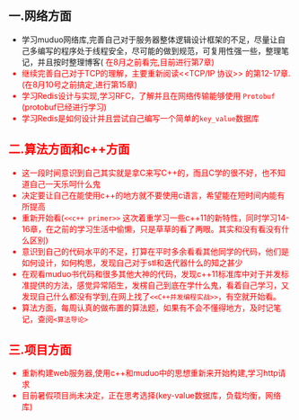 ﻿一.网络方面
---
- 学习muduo网络库,完善自己对于服务器整体逻辑设计框架的不足，尽量让自己多编写的程序处于线程安全，尽可能的做到规范，可复用性强一些，整理笔记，并且按时整理博客(<font color = red> 在8月之前看完,目前进行第7章)
- 继续完善自己对于TCP的理解，主要重新阅读<<TCP/IP 协议>> 的第12-17章.(<font color = red>在8月10号之前搞定,进行第15章)
- 学习Redis设计与实现,学习RFC，了解并且在网络传输能够使用 `Protobuf`  (protobuf已经进行学习)
- 学习Redis是如何设计并且尝试自己编写一个简单的`key_value`数据库

二.算法方面和c++方面
---
- 这一段时间意识到自己其实就是拿C来写C++的，而且C学的很不好，也不知道自己一天乐呵什么鬼
- 决定要让自己在能使用c++的地方就不要使用c语言，希望能在短时间内能有所提高
- 重新开始看(`<<c++ primer>>` 这次着重学习一些c++11的新特性，同时学习14-16章，在之前的学习生活中偷懒，只是草草的看了两眼。其实和没有看没有什么区别)
- 意识到自己的代码水平的不足，打算在平时多余看看其他同学的代码，他们是如何设计，如何构思，发现自己对于stl和迭代器什么的知之甚少
- 在观看muduo书代码和很多其他大神的代码，发现c++11标准库中对于并发标准提供的方法，感觉异常陌生，发楞自己到底在学什么鬼，看着自己学习，又发现自己什么都没有学到,在网上找了`<<C++并发编程实战>>`，有空就开始看。
- 算法方面，每周认真的做布置的算法题，如果有不会不懂得地方，及时记笔记，查阅`<算法导论>`

三.项目方面
---
- 重新构建web服务器,使用c++和muduo中的思想重新来开始构建,学习http请求
- 目前暑假项目尚未决定，正在思考选择(key-value数据库，负载均衡，网络库)
